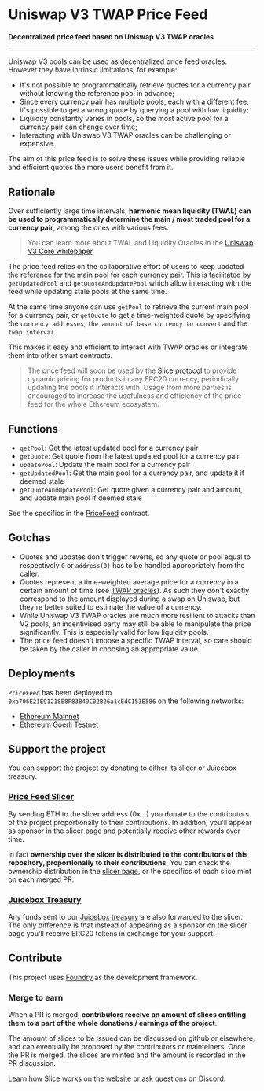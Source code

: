 # Uniswap V3 TWAP Price Feed

#### Decentralized price feed based on Uniswap V3 TWAP oracles

---

Uniswap V3 pools can be used as decentralized price feed oracles. However they have intrinsic limitations, for example:

- It's not possible to programmatically retrieve quotes for a currency pair without knowing the reference pool in advance;
- Since every currency pair has multiple pools, each with a different fee, it's possible to get a wrong quote by querying a pool with low liquidity;
- Liquidity constantly varies in pools, so the most active pool for a currency pair can change over time;
- Interacting with Uniswap V3 TWAP oracles can be challenging or expensive.

The aim of this price feed is to solve these issues while providing reliable and efficient quotes the more users benefit from it.

## Rationale

Over sufficiently large time intervals, **harmonic mean liquidity (TWAL) can be used to programmatically determine the main / most traded pool for a currency pair**, among the ones with various fees.

> You can learn more about TWAL and Liquidity Oracles in the [Uniswap V3 Core whitepaper](https://uniswap.org/whitepaper-v3.pdf).

The price feed relies on the collaborative effort of users to keep updated the reference for the main pool for each currency pair. This is facilitated by `getUpdatedPool` and `getQuoteAndUpdatePool` which allow interacting with the feed while updating stale pools at the same time.

At the same time anyone can use `getPool` to retrieve the current main pool for a currency pair, or `getQuote` to get a time-weighted quote by specifying the `currency addresses`, `the amount of base currency to convert` and the `twap interval`.

This makes it easy and efficient to interact with TWAP oracles or integrate them into other smart contracts.

> The price feed will soon be used by the [Slice protocol](https://slice.so) to provide dynamic pricing for products in any ERC20 currency, periodically updating the pools it interacts with. Usage from more parties is encouraged to increase the usefulness and efficiency of the price feed for the whole Ethereum ecosystem.

## Functions

- `getPool`: Get the latest updated pool for a currency pair
- `getQuote`: Get quote from the latest updated pool for a currency pair
- `updatePool`: Update the main pool for a currency pair
- `getUpdatedPool`: Get the main pool for a currency pair, and update it if deemed stale
- `getQuoteAndUpdatePool`: Get quote given a currency pair and amount, and update main pool if deemed stale

See the specifics in the [PriceFeed](contracts/PriceFeed.sol) contract.

## Gotchas

- Quotes and updates don&apos;t trigger reverts, so any quote or pool equal to respectively `0` or `address(0)` has to be handled appropriately from the caller.
- Quotes represent a time-weighted average price for a currency in a certain amount of time (see [TWAP oracles](https://docs.uniswap.org/protocol/concepts/V3-overview/oracle)). As such they don&apos;t exactly correspond to the amount displayed during a swap on Uniswap, but they're better suited to estimate the value of a currency.
- While Uniswap V3 TWAP oracles are much more resilient to attacks than V2 pools, an incentivised party may still be able to manipulate the price significantly. This is especially valid for low liquidity pools.
- The price feed doesn&apos;t impose a specific TWAP interval, so care should be taken by the caller in choosing an appropriate value.

## Deployments

`PriceFeed` has been deployed to `0xa706E21E91218E8F83B49C02B26a1cEdC153E586` on the following networks:

- [Ethereum Mainnet](https://etherscan.io/address/0xa706E21E91218E8F83B49C02B26a1cEdC153E586)
- [Ethereum Goerli Testnet](https://goerli.etherscan.io/address/0xa706E21E91218E8F83B49C02B26a1cEdC153E586)

## Support the project

You can support the project by donating to either its slicer or Juicebox treasury.

### [Price Feed Slicer](...)

By sending ETH to the slicer address (0x...) you donate to the contributors of the project proportionally to their contributions. In addition, you&apos;ll appear as sponsor in the slicer page and potentially receive other rewards over time.

In fact **ownership over the slicer is distributed to the contributors of this repository, proportionally to their contributions**. You can check the ownership distribution in the [slicer page](https://slice.so/slicer/...?view=owners), or the specifics of each slice mint on each merged PR.

### [Juicebox Treasury](...)

Any funds sent to our [Juicebox treasury](...) are also forwarded to the slicer. The only difference is that instead of appearing as a sponsor on the slicer page you&apos;ll receive ERC20 tokens in exchange for your support.

## Contribute

This project uses [Foundry](https://github.com/foundry-rs/foundry) as the development framework.

### Merge to earn

When a PR is merged, **contributors receive an amount of slices entitling them to a part of the whole donations / earnings of the project**.

The amount of slices to be issued can be discussed on github or elsewhere, and can eventually be proposed by the contributors or mainteiners. Once the PR is merged, the slices are minted and the amount is recorded in the PR discussion.

Learn how Slice works on the [website](https://slice.so) or ask questions on [Discord](https://discord.gg/c7puDHjgMU).
